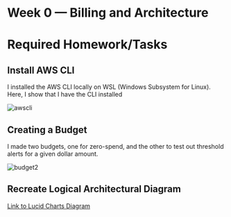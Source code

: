# Week 0 — Billing and Architecture

# Required Homework/Tasks

## Install AWS CLI

I installed the AWS CLI locally on WSL (Windows Subsystem for Linux).
Here, I show that I have the CLI installed

![awscli](https://user-images.githubusercontent.com/125153369/219493838-fde90a87-cc98-4af9-a4cd-0838558cd8c7.PNG)

## Creating a Budget

I made two budgets, one for zero-spend, and the other to test out threshold alerts for a given dollar amount.

![budget2](https://user-images.githubusercontent.com/125153369/219494362-cb0d7e7d-c09f-44c8-8ca4-fbe5e933fa29.PNG)

## Recreate Logical Architectural Diagram

[Link to Lucid Charts Diagram](https://lucid.app/lucidchart/59a955a3-54d5-4417-8987-415cfd056443/edit?viewport_loc=-566%2C-198%2C3328%2C1598%2C0_0&invitationId=inv_ab5a21f6-2675-4384-a1aa-f7af89d66525)
